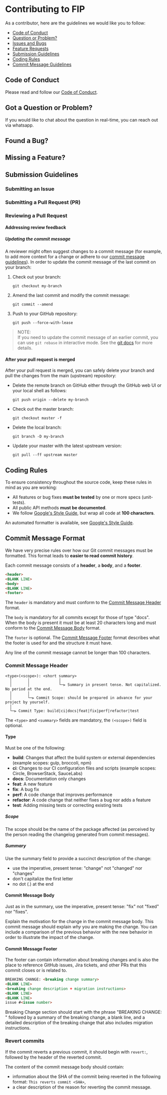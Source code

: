 # Contributing to FIP

As a contributor, here are the guidelines we would like you to follow:

  * [Code of Conduct](#coc)
  * [Question or Problem?](#question)
  * [Issues and Bugs](#issue)
  * [Feature Requests](#feature)
  * [Submission Guidelines](#submit)
  * [Coding Rules](#rules)
  * [Commit Message Guidelines](#commit)

## <a name="coc"></a> Code of Conduct

Please read and follow our [Code of Conduct](./CODE_OF_CONDUCT.md).

## <a name="question"></a> Got a Question or Problem?

If you would like to chat about the question in real-time, you can reach out via whatsapp.

## <a name="issue"></a> Found a Bug?

## <a name="feature"></a> Missing a Feature?

## <a name="submit"></a> Submission Guidelines

### <a name="submit-issue"></a> Submitting an Issue

### <a name="submit-pr"></a> Submitting a Pull Request (PR)

### Reviewing a Pull Request

#### Addressing review feedback

##### Updating the commit message

A reviewer might often suggest changes to a commit message (for example, to add more context for a change or adhere to our [commit message guidelines](#commit)).
In order to update the commit message of the last commit on your branch:

1. Check out your branch:

    ```shell
    git checkout my-branch
    ```

2. Amend the last commit and modify the commit message:

    ```shell
    git commit --amend
    ```

3. Push to your GitHub repository:

    ```shell
    git push --force-with-lease
    ```

> NOTE:<br />
> If you need to update the commit message of an earlier commit, you can use `git rebase` in interactive mode.
> See the [git docs](https://git-scm.com/docs/git-rebase#_interactive_mode) for more details.

#### After your pull request is merged

After your pull request is merged, you can safely delete your branch and pull the changes from the main (upstream) repository:

  * Delete the remote branch on GitHub either through the GitHub web UI or your local shell as follows:

    ```shell
    git push origin --delete my-branch
    ```

  * Check out the master branch:

    ```shell
    git checkout master -f
    ```

  * Delete the local branch:

    ```shell
    git branch -D my-branch
    ```

  * Update your master with the latest upstream version:

    ```shell
    git pull --ff upstream master
    ```

## <a name="rules"></a> Coding Rules

To ensure consistency throughout the source code, keep these rules in mind as you are working:

  * All features or bug fixes **must be tested** by one or more specs (unit-tests).
  * All public API methods **must be documented**.
  * We follow [Google's Style Guide](https://google.github.io/styleguide/), but wrap all code at **100 characters**.

   An automated formatter is available, see [Google's Style Guide](https://google.github.io/styleguide/).

## <a name="commit"></a> Commit Message Format

We have very precise rules over how our Git commit messages must be formatted.
This format leads to **easier to read commit history**.

Each commit message consists of a **header**, a **body**, and a **footer**.

```html
<header>
<BLANK LINE>
<body>
<BLANK LINE>
<footer>
```

The `header` is mandatory and must conform to the [Commit Message Header](#commit-header) format.

The `body` is mandatory for all commits except for those of type "docs".
When the body is present it must be at least 20 characters long and must conform to the [Commit Message Body](#commit-body) format.

The `footer` is optional. The [Commit Message Footer](#commit-footer) format describes what the footer is used for and the structure it must have.

Any line of the commit message cannot be longer than 100 characters.

### <a name="commit-header"></a>Commit Message Header

```text
<type>(<scope>): <short summary>
  │       │             │
  │       │             └─⫸ Summary in present tense. Not capitalized. No period at the end.
  │       │
  │       └─⫸ Commit Scope: should be prepared in advance for your project by yourself.
  │
  └─⫸ Commit Type: build|ci|docs|feat|fix|perf|refactor|test
```

The `<type>` and `<summary>` fields are mandatory, the `(<scope>)` field is optional.

#### Type

Must be one of the following:

  * **build**: Changes that affect the build system or external dependencies (example scopes: gulp, broccoli, npm)
  * **ci**: Changes to our CI configuration files and scripts (example scopes: Circle, BrowserStack, SauceLabs)
  * **docs**: Documentation only changes
  * **feat**: A new feature
  * **fix**: A bug fix
  * **perf**: A code change that improves performance
  * **refactor**: A code change that neither fixes a bug nor adds a feature
  * **test**: Adding missing tests or correcting existing tests

##### Scope

The scope should be the name of the package affected (as perceived by the person reading the changelog generated from commit messages).

##### Summary

Use the summary field to provide a succinct description of the change:

  * use the imperative, present tense: "change" not "changed" nor "changes"
  * don't capitalize the first letter
  * no dot (.) at the end

#### <a name="commit-body"></a>Commit Message Body

Just as in the summary, use the imperative, present tense: "fix" not "fixed" nor "fixes".

Explain the motivation for the change in the commit message body. This commit message should explain _why_ you are making the change.
You can include a comparison of the previous behavior with the new behavior in order to illustrate the impact of the change.

#### <a name="commit-footer"></a>Commit Message Footer

The footer can contain information about breaking changes and is also the place to reference GitHub issues, Jira tickets, and other PRs that this commit closes or is related to.

```html
BREAKING CHANGE: <breaking change summary>
<BLANK LINE>
<breaking change description + migration instructions>
<BLANK LINE>
<BLANK LINE>
issue #<issue number>
```

Breaking Change section should start with the phrase "BREAKING CHANGE: " followed by a summary of the breaking change, a blank line, and a detailed description of the breaking change that also includes migration instructions.

### Revert commits

If the commit reverts a previous commit, it should begin with `revert:`, followed by the header of the reverted commit.

The content of the commit message body should contain:

  * information about the SHA of the commit being reverted in the following format: `This reverts commit <SHA>`,
  * a clear description of the reason for reverting the commit message.
  